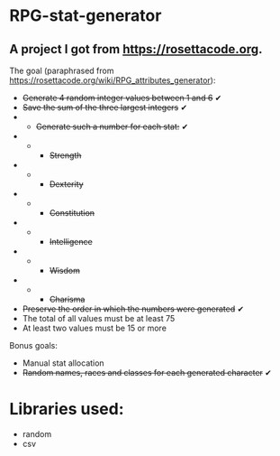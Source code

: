 # RPG-stat-generator

A project I got from https://rosettacode.org.
----------
The goal (paraphrased from https://rosettacode.org/wiki/RPG_attributes_generator):

 - ~~Generate 4 random integer values between 1 and 6~~ ✔
 - ~~Save the sum of the three largest integers~~ ✔
 - - ~~Generate such a number for each stat:~~ ✔
 - - - ~~Strength~~
 - - - ~~Dexterity~~
 - - - ~~Constitution~~
 - - - ~~Intelligence~~
 - - - ~~Wisdom~~
 - - - ~~Charisma~~
 - ~~Preserve the order in which the numbers were generated~~ ✔
 - The total of all values must be at least 75
 - At least two values must be 15 or more

Bonus goals:

 - Manual stat allocation
 - ~~Random names, races and classes for each generated character~~ ✔

# Libraries used:

 - random
 - csv
